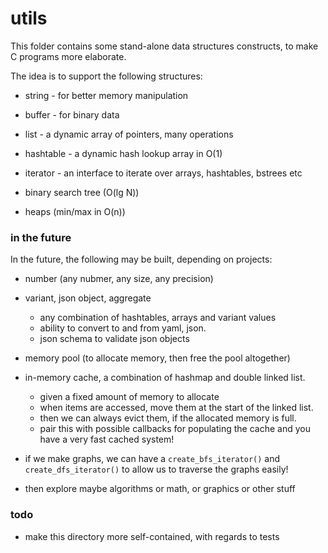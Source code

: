 # utils

This folder contains some stand-alone data structures constructs,
to make C programs more elaborate.

The idea is to support the following structures:

* string - for better memory manipulation
* buffer - for binary data
* list - a dynamic array of pointers, many operations
* hashtable - a dynamic hash lookup array in O(1)
* iterator - an interface to iterate over arrays, hashtables, bstrees etc

* binary search tree (O(lg N))
* heaps (min/max in O(n))




### in the future

In the future, the following may be built, depending on projects:

* number (any nubmer, any size, any precision)
* variant, json object, aggregate
  * any combination of hashtables, arrays and variant values
  * ability to convert to and from yaml, json.
  * json schema to validate json objects
* memory pool (to allocate memory, then free the pool altogether)

* in-memory cache, a combination of hashmap and double linked list.
  * given a fixed amount of memory to allocate
  * when items are accessed, move them at the start of the linked list.
  * then we can always evict them, if the allocated memory is full.
  * pair this with possible callbacks for populating the cache and you have a very fast cached system!

* if we make graphs, we can have a `create_bfs_iterator()` and `create_dfs_iterator()`
to allow us to traverse the graphs easily!

* then explore maybe algorithms or math, or graphics or other stuff

### todo

* make this directory more self-contained, with regards to tests


